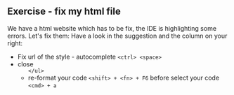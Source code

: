 ## Exercise - fix my html file 

We have a html website which has to be fix, the IDE is highlighting some errors. 
Let's fix them:
Have a look in the suggestion and the column on your right:


* Fix url of the style - autocomplete `<ctrl> <space>`
* close <ul>  `</ul>`
* re-format your code `<shift> + <fn> + F6`  before select your code `<cmd> + a`

 
 